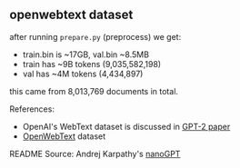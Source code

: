 ## openwebtext dataset

after running `prepare.py` (preprocess) we get:

- train.bin is ~17GB, val.bin ~8.5MB
- train has ~9B tokens (9,035,582,198)
- val has ~4M tokens (4,434,897)

this came from 8,013,769 documents in total.

References:

- OpenAI's WebText dataset is discussed in [GPT-2 paper](https://d4mucfpksywv.cloudfront.net/better-language-models/language_models_are_unsupervised_multitask_learners.pdf)
- [OpenWebText](https://skylion007.github.io/OpenWebTextCorpus/) dataset

README Source: Andrej Karpathy's [nanoGPT](https://github.com/karpathy/nanoGPT)
